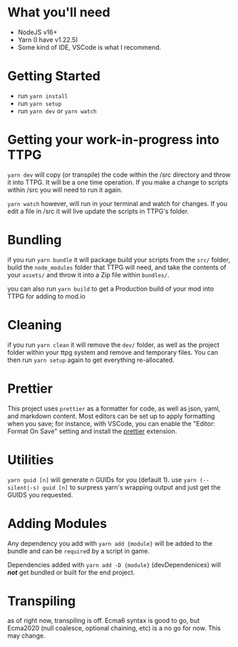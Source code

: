 # What you'll need

* NodeJS v16+
* Yarn (I have v1.22.5)
* Some kind of IDE, VSCode is what I recommend.

# Getting Started

* run ``yarn install``
* run ``yarn setup``
* run ``yarn dev`` or ``yarn watch``

# Getting your work-in-progress into TTPG

``yarn dev`` will copy (or transpile) the code within the /src directory and throw it into TTPG. It will be a one time operation. If you make a change to scripts within /src  you will need to run it again.

``yarn watch`` however, will run in your terminal and watch for changes. If you edit a file in /src it will live update the scripts in TTPG's folder.

# Bundling

if you run ``yarn bundle`` it will package build your scripts from the ``src/`` folder, build the ``node_modules`` folder that TTPG will need, and take the contents of your ``assets/`` and throw it into a Zip file within ``bundles/``.

you can also run ``yarn build`` to get a Production build of your mod into TTPG for adding to mod.io

# Cleaning

if you run ``yarn clean`` it will remove the ``dev/`` folder, as well as the project folder within your ttpg system and remove and temporary files. You can then run ``yarn setup`` again to get everything re-allocated.

# Prettier

This project uses `prettier` as a formatter for code, as well as json, yaml, and markdown content. Most editors can be set up to apply formatting when you save; for instance, with VSCode, you can enable the "Editor: Format On Save" setting and install the [prettier](https://marketplace.visualstudio.com/items?itemName=esbenp.prettier-vscode) extension.

# Utilities

``yarn guid [n]`` will generate n GUIDs for you (default 1). use ``yarn (--silent|-s) guid [n]`` to surpress yarn's wrapping output and just get the GUIDS you requested.

# Adding Modules

Any dependency you add with ``yarn add {module}`` will be added to the bundle and can be ``require``d by a script in game.

Dependencies added with ``yarn add -D {module}`` (devDependenices) will ***not*** get bundled or built for the end project.

# Transpiling

as of right now, transpiling is off. Ecma6 syntax is good to go, but Ecma2020 (null coalesce, optional chaining, etc) is a no go for now. This may change.
